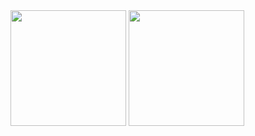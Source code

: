 <div display="flex">
  <img height="185px" align="center" src="https://github-readme-stats.vercel.app/api/?username=richardpbCC&theme=dark" />
  <img height="185px" align="center" src="https://github-readme-stats.vercel.app/api/top-langs/?username=richardpbCC&theme=dark" />
</div>

### 

<!--
**richardpbCC/richardpbCC** is a ✨ _special_ ✨ repository because its `README.md` (this file) appears on your GitHub profile.

Here are some ideas to get you started:

- 🔭 I’m currently working on ...
- 🌱 I’m currently learning ...
- 👯 I’m looking to collaborate on ...
- 🤔 I’m looking for help with ...
- 💬 Ask me about ...
- 📫 How to reach me: ...
- 😄 Pronouns: ...
- ⚡ Fun fact: ...
-->

